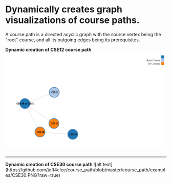 # Dynamically creates graph visualizations of course paths.

A course path is a directed acyclic graph with the source vertex being the "root" course, and all its outgoing edges being its prerequisites.

<strong> Dynamic creation of CSE12 course path </strong>
![alt text](https://github.com/jeff4elee/course_path/blob/master/course_path/examples/CSE12.PNG?raw=true)
<br><br>
<hr></hr>
<strong> Dynamic creation of CSE30 course path </strong>
![alt text](https://github.com/jeff4elee/course_path/blob/master/course_path/examples/CSE30.PNG?raw=true)
